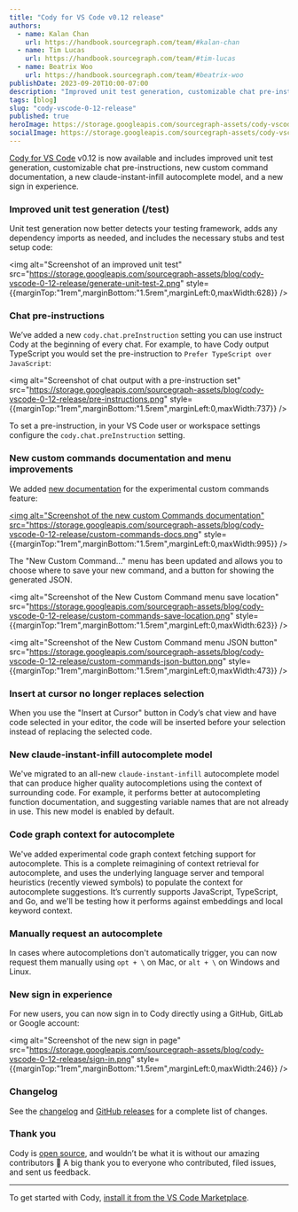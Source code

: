 ```yaml
---
title: "Cody for VS Code v0.12 release"
authors:
  - name: Kalan Chan
    url: https://handbook.sourcegraph.com/team/#kalan-chan
  - name: Tim Lucas
    url: https://handbook.sourcegraph.com/team/#tim-lucas
  - name: Beatrix Woo
    url: https://handbook.sourcegraph.com/team/#beatrix-woo  
publishDate: 2023-09-20T10:00-07:00
description: "Improved unit test generation, customizable chat pre-instructions, new custom command documentation, a new claude-instant-infill autocomplete model, experimental code graph context support for autocomplete, and a new sign in experience."
tags: [blog]
slug: "cody-vscode-0-12-release"
published: true
heroImage: https://storage.googleapis.com/sourcegraph-assets/cody-vscode-0.12.0-og-image.jpg
socialImage: https://storage.googleapis.com/sourcegraph-assets/cody-vscode-0.12.0-og-image.jpg
---
```


[Cody for VS Code](https://marketplace.visualstudio.com/items?itemName=sourcegraph.cody-ai) v0.12 is now available and includes improved unit test generation, customizable chat pre-instructions, new custom command documentation, a new claude-instant-infill autocomplete model, and a new sign in experience.

### Improved unit test generation (/test)

Unit test generation now better detects your testing framework, adds any dependency imports as needed, and includes the necessary stubs and test setup code:

<img alt="Screenshot of an improved unit test" src="https://storage.googleapis.com/sourcegraph-assets/blog/cody-vscode-0-12-release/generate-unit-test-2.png" style={{marginTop:"1rem",marginBottom:"1.5rem",marginLeft:0,maxWidth:628}} />

### Chat pre-instructions

We’ve added a new `cody.chat.preInstruction` setting you can use instruct Cody at the beginning of every chat. For example, to have Cody output TypeScript you would set the pre-instruction to `Prefer TypeScript over JavaScript`:

<img alt="Screenshot of chat output with a pre-instruction set" src="https://storage.googleapis.com/sourcegraph-assets/blog/cody-vscode-0-12-release/pre-instructions.png" style={{marginTop:"1rem",marginBottom:"1.5rem",marginLeft:0,maxWidth:737}} />

To set a pre-instruction, in your VS Code user or workspace settings configure the `cody.chat.preInstruction` setting.

### New custom commands documentation and menu improvements

We added [new documentation](https://docs.sourcegraph.com/cody/custom-commands) for the experimental custom commands feature:

<a href="https://docs.sourcegraph.com/cody/custom-commands"><img alt="Screenshot of the new custom Commands documentation" src="https://storage.googleapis.com/sourcegraph-assets/blog/cody-vscode-0-12-release/custom-commands-docs.png" style={{marginTop:"1rem",marginBottom:"1.5rem",marginLeft:0,maxWidth:995}} /></a>

The "New Custom Command…" menu has been updated and allows you to choose where to save your new command, and a button for showing the generated JSON.

<img alt="Screenshot of the New Custom Command menu save location" src="https://storage.googleapis.com/sourcegraph-assets/blog/cody-vscode-0-12-release/custom-commands-save-location.png" style={{marginTop:"1rem",marginBottom:"1.5rem",marginLeft:0,maxWidth:623}} />

<img alt="Screenshot of the New Custom Command menu JSON button" src="https://storage.googleapis.com/sourcegraph-assets/blog/cody-vscode-0-12-release/custom-commands-json-button.png" style={{marginTop:"1rem",marginBottom:"1.5rem",marginLeft:0,maxWidth:473}} />

### Insert at cursor no longer replaces selection

When you use the "Insert at Cursor" button in Cody’s chat view and have code selected in your editor, the code will be inserted before your selection instead of replacing the selected code.

### New claude-instant-infill autocomplete model

We've migrated to an all-new `claude-instant-infill` autocomplete model that can produce higher quality autocompletions using the context of surrounding code. For example, it performs better at autocompleting function documentation, and suggesting variable names that are not already in use. This new model is enabled by default.

### Code graph context for autocomplete

We've added experimental code graph context fetching support for autocomplete. This is a complete reimagining of context retrieval for autocomplete, and uses the underlying language server and temporal heuristics (recently viewed symbols) to populate the context for autocomplete suggestions. It’s currently supports JavaScript, TypeScript, and Go, and we'll be testing how it performs against embeddings and local keyword context.

### Manually request an autocomplete

In cases where autocompletions don't automatically trigger, you can now request them manually using `opt + \` on Mac, or `alt + \` on Windows and Linux.

### New sign in experience

For new users, you can now sign in to Cody directly using a GitHub, GitLab or Google account:

<img alt="Screenshot of the new sign in page" src="https://storage.googleapis.com/sourcegraph-assets/blog/cody-vscode-0-12-release/sign-in.png" style={{marginTop:"1rem",marginBottom:"1.5rem",marginLeft:0,maxWidth:246}} />

### Changelog

See the [changelog](https://github.com/sourcegraph/cody/blob/main/vscode/CHANGELOG.md) and [GitHub releases](https://github.com/sourcegraph/cody/releases) for a complete list of changes.

### Thank you

Cody is [open source](https://github.com/sourcegraph/cody), and wouldn’t be what it is without our amazing contributors 💖 A big thank you to everyone who contributed, filed issues, and sent us feedback.

<hr style={{marginTop:"2rem",marginBottom:"2rem"}} />

To get started with Cody, [install it from the VS Code Marketplace](https://marketplace.visualstudio.com/items?itemName=sourcegraph.cody-ai).

